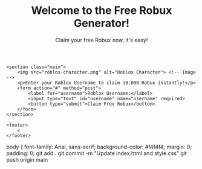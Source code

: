 <!DOCTYPE html>
<html lang="en">
<head>
    <meta charset="UTF-8">
    <meta name="viewport" content="width=device-width, initial-scale=1.0">
    <meta name="description" content="Get free Robux instantly!">
    <title>Free Robux Generator - Get Robux Now!</title>
    <link rel="stylesheet" href="style.css"> <!-- Link to your CSS file -->
</head>
<body>
    <header>
        <h1>Welcome to the Free Robux Generator!</h1>
        <p>Claim your free Robux now, it's easy!</p>
    </header>

    <section class="main">
        <img src="roblox-character.png" alt="Roblox Character"> <!-- Image -->
        <p>Enter your Roblox Username to claim 10,000 Robux instantly!</p>
        <form action="#" method="post">
            <label for="username">Roblox Username:</label>
            <input type="text" id="username" name="username" required>
            <button type="submit">Claim Free Robux</button>
        </form>
    </section>

    <footer>
        <
    </footer>
</body>
body {
    font-family: Arial, sans-serif;
    background-color: #f4f4f4;
    margin: 0;
    padding: 0; git add .
git commit -m "Update index.html and style.css"
git push origin main
 